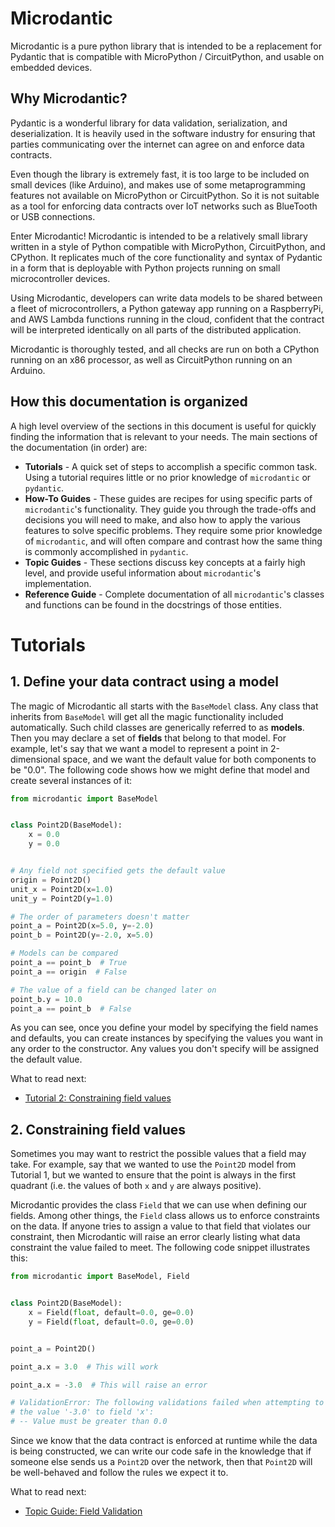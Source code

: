 # Microdantic

Microdantic is a pure python library that is intended to be a replacement for
Pydantic that is compatible with MicroPython / CircuitPython, and usable on
embedded devices.

## Why Microdantic?

Pydantic is a wonderful library for data validation, serialization, and
deserialization. It is heavily used in the software industry for ensuring that
parties communicating over the internet can agree on and enforce data contracts.

Even though the library is extremely fast, it is too large to be included on
small devices (like Arduino), and makes use of some metaprogramming features not
available on MicroPython or CircuitPython. So it is not suitable as a tool for
enforcing data contracts over IoT networks such as BlueTooth or USB connections.

Enter Microdantic! Microdantic is intended to be a relatively small library
written in a style of Python compatible with MicroPython, CircuitPython, and
CPython. It replicates much of the core functionality and syntax of Pydantic in
a form that is deployable with Python projects running on small microcontroller
devices.

Using Microdantic, developers can write data models to be shared between a fleet
of microcontrollers, a Python gateway app running on a RaspberryPi, and AWS
Lambda functions running in the cloud, confident that the contract will be
interpreted identically on all parts of the distributed application.

Microdantic is thoroughly tested, and all checks are run on both a CPython
running on an x86 processor, as well as CircuitPython running on an Arduino.

## How this documentation is organized

A high level overview of the sections in this document is useful for quickly
finding the information that is relevant to your needs. The main sections of the
documentation (in order) are:

* **Tutorials** - A quick set of steps to accomplish a specific common task.
  Using a tutorial requires little or no prior knowledge of `microdantic` or
  `pydantic`.
* **How-To Guides** - These guides are recipes for using specific parts of
  `microdantic`'s functionality. They guide you through the trade-offs and
  decisions you will need to make, and also how to apply the various features to
  solve specific problems. They require some prior knowledge of
  `microdantic`, and will often compare and contrast how the same thing is
  commonly accomplished in `pydantic`.
* **Topic Guides** - These sections discuss key concepts at a fairly high level,
  and provide useful information about `microdantic`'s implementation.
* **Reference Guide** - Complete documentation of all `microdantic`'s classes
  and functions can be found in the docstrings of those entities.

# Tutorials

## 1. Define your data contract using a model

The magic of Microdantic all starts with the `BaseModel` class. Any class that
inherits from `BaseModel` will get all the magic functionality included
automatically. Such child classes are generically referred to as **models**.
Then you may declare a set of **fields** that belong to that model. For example,
let's say that we want a model to represent a point in 2-dimensional space, and
we want the default value for both components to be
"0.0". The following code shows how we might define that model and create
several instances of it:

```python
from microdantic import BaseModel


class Point2D(BaseModel):
    x = 0.0
    y = 0.0


# Any field not specified gets the default value
origin = Point2D()
unit_x = Point2D(x=1.0)
unit_y = Point2D(y=1.0)

# The order of parameters doesn't matter
point_a = Point2D(x=5.0, y=-2.0)
point_b = Point2D(y=-2.0, x=5.0)

# Models can be compared
point_a == point_b  # True
point_a == origin  # False

# The value of a field can be changed later on
point_b.y = 10.0
point_a == point_b  # False
```

As you can see, once you define your model by specifying the field names and
defaults, you can create instances by specifying the values you want in any
order to the constructor. Any values you don't specify will be assigned the
default value.

What to read next:

* [Tutorial 2: Constraining field values](#-2-constraining-field-values)

## 2. Constraining field values

Sometimes you may want to restrict the possible values that a field may take.
For example, say that we wanted to use the `Point2D` model from Tutorial 1, but
we wanted to ensure that the point is always in the first quadrant (i.e. the
values of both `x` and `y` are always positive).

Microdantic provides the class `Field` that we can use when defining our fields.
Among other things, the `Field` class allows us to enforce constraints on the
data. If anyone tries to assign a value to that field that violates our
constraint, then Microdantic will raise an error clearly listing what data
constraint the value failed to meet. The following code snippet illustrates
this:

```python
from microdantic import BaseModel, Field


class Point2D(BaseModel):
    x = Field(float, default=0.0, ge=0.0)
    y = Field(float, default=0.0, ge=0.0)


point_a = Point2D()

point_a.x = 3.0  # This will work

point_a.x = -3.0  # This will raise an error

# ValidationError: The following validations failed when attempting to assign 
# the value '-3.0' to field 'x':
# -- Value must be greater than 0.0
```

Since we know that the data contract is enforced at runtime while the data is
being constructed, we can write our code safe in the knowledge that if someone
else sends us a `Point2D` over the network, then that `Point2D` will be
well-behaved and follow the rules we expect it to.

What to read next:

* [Topic Guide: Field Validation]()